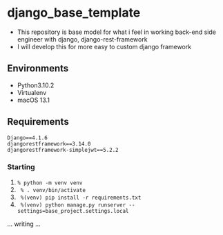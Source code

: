 # django_base_template

- This repository is base model for what i feel in working back-end side engineer with django, django-rest-framework
- I will develop this for more easy to custom django framework

## Environments
- Python3.10.2
- Virtualenv
- macOS 13.1

## Requirements
```
Django==4.1.6
djangorestframework==3.14.0
djangorestframework-simplejwt==5.2.2
```

### Starting
1. ``` % python -m venv venv ```
2. ```  % . venv/bin/activate ```
3. ```  %(venv) pip install -r requirements.txt ```
4. ```  %(venv) python manage.py runserver --settings=base_project.settings.local ```

... writing ...
